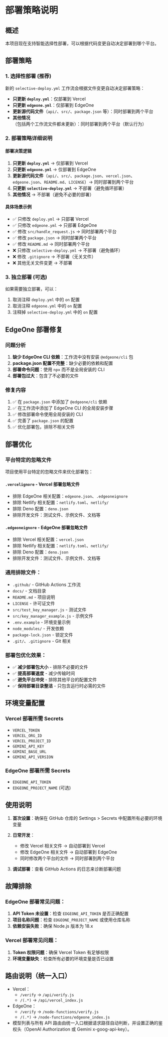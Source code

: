 # 部署策略说明

## 概述

本项目现在支持智能选择性部署，可以根据代码变更自动决定部署到哪个平台。

## 部署策略

### 1. 选择性部署 (推荐)

新的 `selective-deploy.yml` 工作流会根据文件变更自动决定部署策略：

- **只更新 `deploy.yml`**：仅部署到 Vercel
- **只更新 `edgeone.yml`**：仅部署到 EdgeOne  
- **更新源代码文件**（`api/`、`src/`、`package.json` 等）：同时部署到两个平台
- **其他情况**（包括两个工作流文件都未更新）：同时部署到两个平台（默认行为）

### 2. 部署策略详细说明

#### 部署决策逻辑

1. **只更新 `deploy.yml`** → 仅部署到 Vercel
2. **只更新 `edgeone.yml`** → 仅部署到 EdgeOne
3. **更新源代码文件**（`api/`、`src/`、`package.json`、`vercel.json`、`edgeone.json`、`README.md`、`LICENSE`）→ 同时部署到两个平台
4. **只更新 `selective-deploy.yml`** → 不部署（避免循环部署）
5. **其他情况** → 不部署（避免不必要的部署）

#### 具体场景示例

- ✅ 只修改 `deploy.yml` → 只部署 Vercel
- ✅ 只修改 `edgeone.yml` → 只部署 EdgeOne  
- ✅ 修改 `src/handle_request.js` → 同时部署两个平台
- ✅ 修改 `package.json` → 同时部署两个平台
- ✅ 修改 `README.md` → 同时部署两个平台
- ❌ 只修改 `selective-deploy.yml` → 不部署（避免循环）
- ❌ 修改 `.gitignore` → 不部署（无关文件）
- ❌ 其他无关文件变更 → 不部署

### 3. 独立部署 (可选)

如果需要独立部署，可以：

1. 取消注释 `deploy.yml` 中的 `on` 配置
2. 取消注释 `edgeone.yml` 中的 `on` 配置
3. 注释掉 `selective-deploy.yml` 中的 `on` 配置

## EdgeOne 部署修复

### 问题分析
1. **缺少 EdgeOne CLI 依赖**：工作流中没有安装 `@edgeone/cli` 包
2. **package.json 配置不完整**：缺少必要的依赖和配置
3. **部署命令问题**：使用 `npx` 而不是全局安装的 CLI
4. **部署包过大**：包含了不必要的文件

### 修复内容
1. ✅ 在 `package.json` 中添加了 `@edgeone/cli` 依赖
2. ✅ 在工作流中添加了 EdgeOne CLI 的全局安装步骤
3. ✅ 修改部署命令使用全局安装的 CLI
4. ✅ 完善了 `package.json` 的配置
5. ✅ 优化部署包，排除不相关文件

## 部署优化

### 平台特定的忽略文件

项目使用平台特定的忽略文件来优化部署包：

#### `.vercelignore` - Vercel 部署忽略文件
- 排除 EdgeOne 相关配置：`edgeone.json`、`.edgeoneignore`
- 排除 Netlify 相关配置：`netlify.toml`、`netlify/`
- 排除 Deno 配置：`deno.json`
- 排除开发文件：测试文件、示例文件、文档等

#### `.edgeoneignore` - EdgeOne 部署忽略文件
- 排除 Vercel 相关配置：`vercel.json`
- 排除 Netlify 相关配置：`netlify.toml`、`netlify/`
- 排除 Deno 配置：`deno.json`
- 排除开发文件：测试文件、示例文件、文档等

### 通用排除文件：
- `.github/` - GitHub Actions 工作流
- `docs/` - 文档目录
- `README.md` - 项目说明
- `LICENSE` - 许可证文件
- `src/test_key_manager.js` - 测试文件
- `src/key_manager_example.js` - 示例文件
- `.env.example` - 环境变量示例
- `node_modules/` - 开发依赖
- `package-lock.json` - 锁定文件
- `.git/`、`.gitignore` - Git 相关

### 部署包优化效果：
- ✅ **减少部署包大小** - 排除不必要的文件
- ✅ **提高部署速度** - 减少传输时间
- ✅ **避免平台冲突** - 排除其他平台的配置文件
- ✅ **保持部署目录整洁** - 只包含运行时必需的文件

## 环境变量配置

### Vercel 部署所需 Secrets
- `VERCEL_TOKEN`
- `VERCEL_ORG_ID`
- `VERCEL_PROJECT_ID`
- `GEMINI_API_KEY`
- `GEMINI_BASE_URL`
- `GEMINI_API_VERSION`

### EdgeOne 部署所需 Secrets
- `EDGEONE_API_TOKEN`
- `EDGEONE_PROJECT_NAME` (可选)

## 使用说明

1. **首次设置**：确保在 GitHub 仓库的 Settings > Secrets 中配置所有必要的环境变量

2. **日常开发**：
   - 修改 Vercel 相关文件 → 自动部署到 Vercel
   - 修改 EdgeOne 相关文件 → 自动部署到 EdgeOne
   - 同时修改两个平台的文件 → 同时部署到两个平台

3. **调试部署**：查看 GitHub Actions 的日志来诊断部署问题

## 故障排除

### EdgeOne 部署常见问题：
1. **API Token 未设置**：检查 `EDGEONE_API_TOKEN` 是否正确配置
2. **项目名称问题**：检查 `EDGEONE_PROJECT_NAME` 或使用仓库名称
3. **依赖安装失败**：确保 Node.js 版本为 18.x

### Vercel 部署常见问题：
1. **Token 权限问题**：确保 Vercel Token 有足够权限
2. **环境变量缺失**：检查所有必要的环境变量是否已设置

## 路由说明（统一入口）

- Vercel：
  - `/verify` → `/api/verify.js`
  - `/(.*)` → `/api/vercel_index.js`
- EdgeOne：
  - `/verify` → `/node-functions/verify.js`
  - `/(.*)` → `/node-functions/edgeone_index.js`
- 模型列表与所有 API 路由由统一入口根据请求路径自动判断，并设置正确的鉴权头（OpenAI Authorization 或 Gemini x-goog-api-key）。

